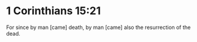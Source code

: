 # 1 Corinthians 15:21

For since by man [came] death, by man [came] also the resurrection of the dead.